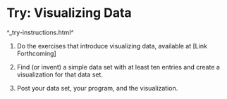Try: Visualizing Data
=====================

^_try-instructions.html^

1. Do the exercises that introduce visualizing data, available at 
[Link Forthcoming]

2. Find (or invent) a simple data set with at least ten entries and
create a visualization for that data set.

3. Post your data set, your program, and the visualization.
